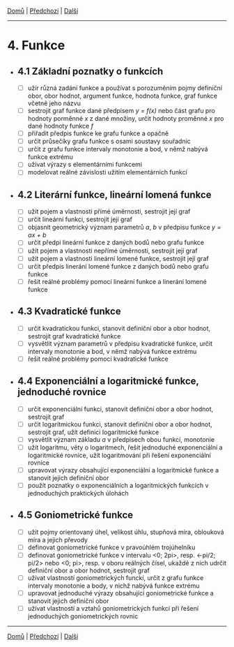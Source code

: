 [Domů](/README.md) | [Předchozí](/Okruhy/rovnice_a_nerovnice.md) | [Další](/Okruhy/posloupnosti_a_financni_matematika.md)

---

# 4. Funkce
- ## 4.1 Základní poznatky o funkcích
  - [ ] užír různá zadání funkce a používat s porozuměním pojmy definiční obor, obor hodnot, argument funkce, hodnota funkce, graf funkce včetně jeho názvu
  - [ ] sestrojit graf funkce dané předpisem _y = f(x)_ nebo část grafu pro hodnoty porměnné _x_ z dané množiny, určit hodnoty proměnné _x_ pro dané hodnoty funkce _f_
  - [ ] přiřadit předpis funkce ke grafu funkce a opačně
  - [ ] určit průsečíky grafu funkce s osami soustavy souřadnic
  - [ ] určit z grafu funkce intervaly monotonie a bod, v němž nabývá funkce extrému
  - [ ] užívat výrazy s elementárními funkcemi
  - [ ] modelovat reálné závislosti užitím elementárních funkcí
- ## 4.2 Literární funkce, lineární lomená funkce
  - [ ] užít pojem a vlastnosti přímé úměrnosti, sestrojit její graf
  - [ ] určit lineární funkci, sestrojit její graf
  - [ ] objasnit geometrický význam parametrů _a_, _b_ v předpisu funkce _y = ax + b_
  - [ ] určit předpi lineární funkce z daných bodů nebo grafu funkce
  - [ ] užít pojem a vlastnosti nepřímé úměrnosti, sestrojit její graf
  - [ ] užít pojem a vlastnosti lineární lomené funkce, sestrojit její graf
  - [ ] určit předpis linerání lomené funkce z daných bodů nebo grafu funkce
  - [ ] řešit reálné problémy pomocí lineární funkce a linerání lomené funkce
- ## 4.3 Kvadratické funkce
  - [ ] určit kvadratickou funkci, stanovit definiční obor a obor hodnot, sestrojit graf kvadratické funkce
  - [ ] vysvětlit význam parametrů v předpisu kvadratické funkce, určit intervaly monotonie a bod, v němž nabývá funkce extrému
  - [ ] řešit reálné problémy pomocí kvadratické funkce
- ## 4.4 Exponenciální a logaritmické funkce, jednoduché rovnice
  - [ ] určit exponenciální funkci, stanovit definiční obor a obor hodnot, sestrojit graf
  - [ ] určit logaritmickou funkci, stanovit definiční obor a obor hodnot, sestrojit graf, užít definici logaritmické funkce
  - [ ] vysvětlit význam základu _a_ v předpisech obou funkcí, monotonie
  - [ ] užít logaritmu, věty o logaritmech, řešit jednoduché exponenciální a logaritmické rovnice, užít logaritmování při řešení exponenciální rovnice
  - [ ] upravovat výrazy obsahující exponenciální a logaritmické funkce a stanovit jejich definiční obor
  - [ ] použít poznatky o exponenciálních a logaritmických funkcích v jednoduchých praktických úlohách
- ## 4.5 Goniometrické funkce
  - [ ] užít pojmy orientovaný úhel, velikost úhlu, stupňová míra, oblouková míra a jejich převody
  - [ ] definovat goniometrické funkce v pravoúhlém trojúhelníku
  - [ ] definovat goniometrické funkce v intervalu <0; 2pi>, resp. <-pi/2; pi/2> nebo <0; pi>, resp. v oboru reálných čísel, ukaždé z nich udrčit definiční obor a obor hodnot, sestrojit graf
  - [ ] užívat vlastností goniometrických funckí, určit z grafu funkce intervaly monotonie a body, v nichž nabývá funkce extrému
  - [ ] upravovat jednoduché výrazy obsahující goniometrické funkce a stanovit jejich definiční obor
  - [ ] užívat vlastností a vztahů goniometrických funkcí při řešení jednoduchých goniometrických rovnic

---

[Domů](/README.md) | [Předchozí](/Okruhy/rovnice_a_nerovnice.md) | [Další](/Okruhy/posloupnosti_a_financni_matematika.md)